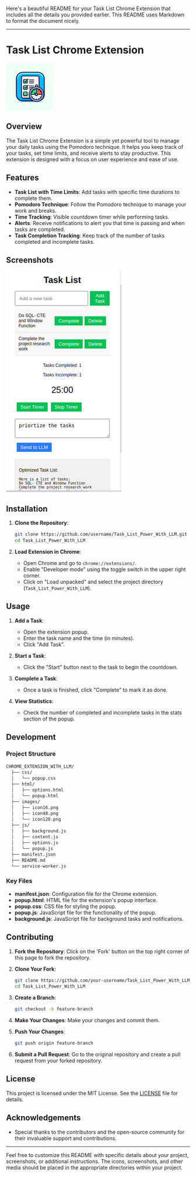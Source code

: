 Here's a beautiful README for your Task List Chrome Extension that includes all the details you provided earlier. This README uses Markdown to format the document nicely.

---

# Task List Chrome Extension

![Task List Icon](screenshots/icon16_128x128.png)

## Overview

The Task List Chrome Extension is a simple yet powerful tool to manage your daily tasks using the Pomodoro technique. It helps you keep track of your tasks, set time limits, and receive alerts to stay productive. This extension is designed with a focus on user experience and ease of use.

## Features

- **Task List with Time Limits**: Add tasks with specific time durations to complete them.
- **Pomodoro Technique**: Follow the Pomodoro technique to manage your work and breaks.
- **Time Tracking**: Visible countdown timer while performing tasks.
- **Alerts**: Receive notifications to alert you that time is passing and when tasks are completed.
- **Task Completion Tracking**: Keep track of the number of tasks completed and incomplete tasks.

## Screenshots
![Screenshots](screenshots/IMG1.png)

## Installation

1. **Clone the Repository**:

    ```bash
    git clone https://github.com/username/Task_List_Power_With_LLM.git
    cd Task_List_Power_With_LLM
    ```

2. **Load Extension in Chrome**:
    - Open Chrome and go to `chrome://extensions/`.
    - Enable "Developer mode" using the toggle switch in the upper right corner.
    - Click on "Load unpacked" and select the project directory (`Task_List_Power_With_LLM`).

## Usage

1. **Add a Task**:
    - Open the extension popup.
    - Enter the task name and the time (in minutes).
    - Click "Add Task".

2. **Start a Task**:
    - Click the "Start" button next to the task to begin the countdown.

3. **Complete a Task**:
    - Once a task is finished, click "Complete" to mark it as done.

4. **View Statistics**:
    - Check the number of completed and incomplete tasks in the stats section of the popup.

## Development

### Project Structure

```
CHROME_EXTENSION_WITH_LLM/
  ├── css/
  │   └── popup.css
  ├── html/
  │   ├── options.html
  │   └── popup.html
  ├── images/
  │   ├── icon16.png
  │   ├── icon48.png
  │   └── icon128.png
  ├── js/
  │   ├── background.js
  │   ├── content.js
  │   ├── options.js
  │   └── popup.js
  ├── manifest.json
  ├── README.md
  └── service-worker.js

```

### Key Files

- **manifest.json**: Configuration file for the Chrome extension.
- **popup.html**: HTML file for the extension's popup interface.
- **popup.css**: CSS file for styling the popup.
- **popup.js**: JavaScript file for the functionality of the popup.
- **background.js**: JavaScript file for background tasks and notifications.

## Contributing

1. **Fork the Repository**: Click on the 'Fork' button on the top right corner of this page to fork the repository.
2. **Clone Your Fork**:

    ```bash
    git clone https://github.com/your-username/Task_List_Power_With_LLM.git
    cd Task_List_Power_With_LLM
    ```

3. **Create a Branch**:

    ```bash
    git checkout -b feature-branch
    ```

4. **Make Your Changes**: Make your changes and commit them.
5. **Push Your Changes**:

    ```bash
    git push origin feature-branch
    ```

6. **Submit a Pull Request**: Go to the original repository and create a pull request from your forked repository.

## License

This project is licensed under the MIT License. See the [LICENSE](LICENSE) file for details.

## Acknowledgements

- Special thanks to the contributors and the open-source community for their invaluable support and contributions.

---

Feel free to customize this README with specific details about your project, screenshots, or additional instructions. The icons, screenshots, and other media should be placed in the appropriate directories within your project.